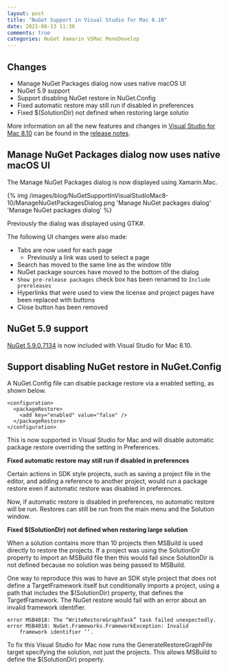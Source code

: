```yaml
---
layout: post
title: "NuGet Support in Visual Studio for Mac 8.10"
date: 2021-06-13 11:30
comments: true
categories: NuGet Xamarin VSMac MonoDevelop
---
```


## Changes

   * Manage NuGet Packages dialog now uses native macOS UI
   * NuGet 5.9 support
   * Support disabling NuGet restore in NuGet.Config
   * Fixed automatic restore may still run if disabled in preferences
   * Fixed $(SolutionDir) not defined when restoring large solutio
 
More information on all the new features and changes in [Visual Studio for Mac 8.10](https://www.visualstudio.com/vs/visual-studio-mac/)
can be found in the [release notes](https://docs.microsoft.com/en-us/visualstudio/releasenotes/vs2019-mac-relnotes).

## Manage NuGet Packages dialog now uses native macOS UI

The Manage NuGet Packages dialog is now displayed using Xamarin.Mac.

{% img /images/blog/NuGetSupportInVisualStudioMac8-10/ManageNuGetPackagesDialog.png 'Manage NuGet packages dialog' 'Manage NuGet packages dialog' %}

Previously the dialog was displayed using GTK#.

The following UI changes were also made:

 - Tabs are now used for each page
   - Previously a link was used to select a page
 - Search has moved to the same line as the window title
 - NuGet package sources have moved to the bottom
 of the dialog
 - `Show pre-release packages` check box has been renamed to `Include prereleases`
 - Hyperlinks that were used to view the license and project pages
 have been replaced with buttons
 - Close button has been removed

## NuGet 5.9 support
    
[NuGet 5.9.0.7134](https://docs.microsoft.com/en-us/nuget/release-notes/nuget-5.9) is now
included with Visual Studio for Mac 8.10.

## Support disabling NuGet restore in NuGet.Config

A NuGet.Config file can disable package restore via a enabled setting, as shown below.

    <configuration>
      <packageRestore>
        <add key="enabled" value="false" />
      </packageRestore>
    </configuration>

This is now supported in Visual Studio for Mac and will disable automatic package
restore overriding the setting in Preferences.

**Fixed automatic restore may still run if disabled in preferences**

Certain actions in SDK style projects, such as saving a project file in the
editor, and adding a reference to another project, would run a package restore even
if automatic restore was disabled in preferences.

Now, if automatic restore is disabled in preferences, no automatic restore
will be run. Restores can still be run from the main menu and the
Solution window.

**Fixed $(SolutionDir) not defined when restoring large solution**

When a solution contains more than 10 projects then MSBuild is used
directly to restore the projects. If a project was using the SolutionDir
property to import an MSBuild file then this would fail since SolutionDir
is not defined because no solution was being passed to MSBuild.

One way to reproduce this was to have an SDK style project that does not
define a TargetFramework itself but conditionally imports a project,
using a path that includes the $(SolutionDir) property, that defines
the TargetFramework. The NuGet restore would fail with an error about an
invalid framework identifier.

    error MSB4018: The “WriteRestoreGraphTask” task failed unexpectedly.
    error MSB4018: NuGet.Frameworks.FrameworkException: Invalid
        framework identifier ‘’.

To fix this Visual Studio for Mac now runs the GenerateRestoreGraphFile
target specifying the solution, not just the projects. This allows
MSBuild to define the $(SolutionDir) property.

